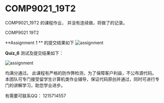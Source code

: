 # COMP9021_19T2

COMP9021_19T2 的课程作业， 并没有连续做，将做了的记录。

COMP9021 19T2

**Assignment 1 ** 的提交结果如下
![assignment](https://raw.githubusercontent.com/uglyN0u/COMP9021_19T2/master/mmexport1563896590597.jpg)

**Quiz_6** 测试及提交结果如下：

![assignment](https://raw.githubusercontent.com/uglyN0u/COMP9021_19T2/master/mmexport1563896565051.jpg)


均满分通过。
此课程有严格的防作弊检测，为了保障客户利益，不公布源代码。
本团队可专门接受留学生计算机类作业辅导，保证代码原创并通过，同时可进行专门的讲解学习，助您学业进步。

有需要可联系QQ： 1215714557
